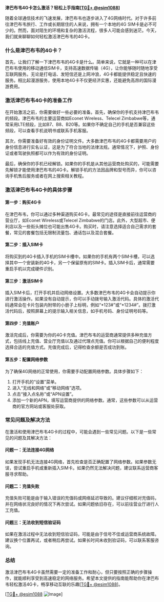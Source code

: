 **津巴布韦4G卡怎么激活？轻松上手指南[[TG💪+ @esim1088](https://t.me/s/esim1088)]**

随着全球通信技术的飞速发展，津巴布韦也逐步进入了4G网络时代。对于许多前往津巴布韦旅行、工作或长期居住的人来说，拥有一个本地的4G SIM卡是必不可少的。然而，面对陌生的环境和复杂的激活流程，很多人可能会感到迷茫。今天，我们就来聊聊如何轻松激活津巴布韦的4G卡。

### 什么是津巴布韦的4G卡？

首先，让我们了解一下津巴布韦的4G卡是什么。简单来说，它就是一种可以在津巴布韦使用的移动通信SIM卡，支持高速数据传输（4G），让你能够随时随地享受互联网服务。无论是打电话、发短信还是上网冲浪，4G卡都能提供稳定且快速的服务。相比起漫游服务，使用本地4G卡不仅更经济实惠，还能避免高昂的国际漫游费用。

### 激活津巴布韦4G卡的准备工作

在开始激活之前，你需要做好一些必要的准备。首先，确保你的手机支持津巴布韦的频段。津巴布韦的主要运营商如Econet Wireless、Telecel Zimbabwe等，通常采用LTE频段，比如B7、B8、B20等。如果你不确定自己的手机是否兼容这些频段，可以查看手机说明书或联系手机客服。

其次，你需要准备好有效的身份证明文件。大多数津巴布韦的4G卡都需要用户的身份信息进行实名认证，这是为了符合当地的法律法规。通常情况下，护照、身份证或者驾驶执照都可以作为有效的身份证明。

最后，确保你的手机已经解锁。如果你的手机是从其他运营商处购买的，可能需要先解锁才能使用津巴布韦的4G卡。解锁手机的方法因品牌和型号而异，你可以咨询手机售后服务或者在网上搜索相关教程。

### 激活津巴布韦4G卡的具体步骤

#### 第一步：购买4G卡

在津巴布韦，你可以通过多种渠道购买4G卡。最常见的途径是直接前往运营商的营业厅，如Econet Wireless或Telecel Zimbabwe的门店。此外，大型超市、便利店以及一些街头摊位也可能出售4G卡。购买时，请注意选择适合自己需求的套餐，常见的套餐包括无限制流量包、通话包以及混合套餐。

#### 第二步：插入SIM卡

将购买到的4G卡插入手机的SIM卡槽中。如果你的手机有两个SIM卡槽，可以选择其中一个安装新的4G卡，另一个保留原有的SIM卡。插入SIM卡后，通常需要重启手机以完成硬件识别。

#### 第三步：激活SIM卡

插入SIM卡后，打开手机并启动网络设置。大多数津巴布韦的4G卡会自动提示你进行激活操作。如果没有自动提示，你可以手动拨号输入激活代码。具体的激活代码通常会在卡片包装内附带的小册子上标明，例如“*123#”或“*1234#”。拨打激活代码后，按照屏幕上的提示输入相关信息，如手机号码、身份证明号码等。

#### 第四步：充值账户

激活完成后，你需要为你的4G卡充值。津巴布韦的运营商通常提供多种充值方式，包括线上充值、营业厅充值以及通过代理点充值。你可以根据自己的便利程度选择合适的充值方式。充值完成后，记得检查余额是否成功到账。

#### 第五步：配置网络参数

为了确保4G网络的正常使用，你需要手动配置网络参数。具体步骤如下：
1. 打开手机的“设置”菜单。
2. 进入“无线和网络”或“移动网络”选项。
3. 点击“接入点名称”或“APN设置”。
4. 添加一个新的APN，填写运营商提供的网络参数。通常，这些参数可以从运营商的官方网站或客服处获取。

### 常见问题及解决方法

在激活和使用津巴布韦4G卡的过程中，可能会遇到一些常见问题。以下是一些常见的问题及其解决方法：

#### 问题一：无法连接4G网络

如果发现手机无法连接4G网络，首先检查是否正确配置了网络参数。如果参数无误，尝试重启手机或重新插入SIM卡。如果仍然无法解决问题，建议联系运营商客服寻求帮助。

#### 问题二：充值失败

充值失败可能是由于输入错误的充值码或网络延迟导致的。建议仔细核对充值码，并在网络状况良好的情况下再次尝试。如果问题依旧存在，可以前往营业厅进行人工充值。

#### 问题三：无法收到短信验证码

如果在激活过程中无法收到短信验证码，可能是由于信号不佳或运营商系统故障。建议换个位置再试，或者稍后再尝试。如果长时间未收到验证码，可以联系客服咨询。

### 总结

激活津巴布韦4G卡虽然需要一定的准备工作和耐心，但只要按照正确的步骤操作，就能顺利享受到高速稳定的网络服务。希望本文提供的指南能帮助你在津巴布韦轻松激活4G卡，畅享移动互联的乐趣[[TG💪+ @esim1088](https://t.me/s/esim1088)]。

[[TG💪+ @esim1088](https://t.me/s/esim1088) ![Image](https://i.postimg.cc/4NQfJmqS/Snipaste-2025-05-13-00-14-12.png)]